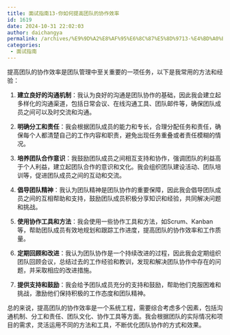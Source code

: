 ```yaml
---
title: 面试指南13-你如何提高团队的协作效率
id: 1619
date: 2024-10-31 22:02:03
author: daichangya
permalink: /archives/%E9%9D%A2%E8%AF%95%E6%8C%87%E5%8D%9713-%E4%BD%A0%E5%A6%82%E4%BD%95%E6%8F%90%E9%AB%98%E5%9B%A2%E9%98%9F%E7%9A%84%E5%8D%8F%E4%BD%9C%E6%95%88%E7%8E%87/
categories:
 - 面试指南
---
```


提高团队的协作效率是团队管理中至关重要的一项任务，以下是我常用的方法和经验：

1.  **建立良好的沟通机制**：我认为良好的沟通是团队协作的基础，因此我会建立起多样化的沟通渠道，包括日常会议、在线沟通工具、团队邮件等，确保团队成员之间可以及时交流和沟通。
    
2.  **明确分工和责任**：我会根据团队成员的能力和专长，合理分配任务和责任，确保每个人都清楚自己的工作内容和职责，避免出现任务重叠或者责任模糊的情况。
    
3.  **培养团队合作意识**：我鼓励团队成员之间相互支持和协作，强调团队的利益高于个人利益，建立起团队合作的意识和文化。我会组织团队建设活动、团队培训等，促进团队成员之间的互动和交流。
    
4.  **倡导团队精神**：我认为团队精神是团队协作的重要保障，因此我会倡导团队成员之间的互相帮助和支持，鼓励团队成员积极分享知识和经验，共同解决问题和挑战。
    
5.  **使用协作工具和方法**：我会使用一些协作工具和方法，如Scrum、Kanban等，帮助团队成员有效地规划和跟踪工作进度，提高团队的协作效率和工作质量。
    
6.  **定期回顾和改进**：我认为团队协作是一个持续改进的过程，因此我会定期组织团队回顾会议，总结过去的工作经验和教训，发现和解决团队协作中存在的问题，并采取相应的改进措施。
    
7.  **提供支持和鼓励**：我会给予团队成员充分的支持和鼓励，帮助他们克服困难和挑战，激励他们保持积极的工作态度和团队精神。
    

总的来说，提高团队的协作效率是一个系统工程，需要综合考虑多个因素，包括沟通机制、分工和责任、团队文化、协作工具等方面。我会根据团队的实际情况和项目的需求，灵活运用不同的方法和工具，不断优化团队协作的方式和效果。